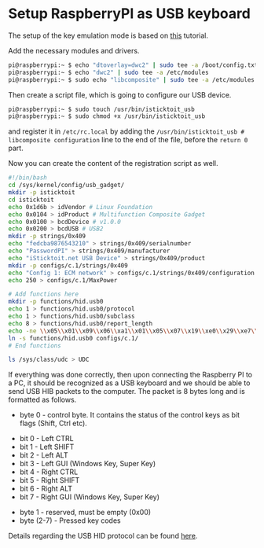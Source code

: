 # Setup RaspberryPI as USB keyboard

The setup of the key emulation mode is based on [this](https://randomnerdtutorials.com/raspberry-pi-zero-usb-keyboard-hid/) tutorial.

Add the necessary modules and drivers.

```Bash
pi@raspberrypi:~ $ echo "dtoverlay=dwc2" | sudo tee -a /boot/config.txt
pi@raspberrypi:~ $ echo "dwc2" | sudo tee -a /etc/modules
pi@raspberrypi:~ $ sudo echo "libcomposite" | sudo tee -a /etc/modules
```

Then create a script file, which is going to configure our USB device.

```Bash
pi@raspberrypi:~ $ sudo touch /usr/bin/isticktoit_usb
pi@raspberrypi:~ $ sudo chmod +x /usr/bin/isticktoit_usb
```

and register it in `/etc/rc.local` by adding the `/usr/bin/isticktoit_usb # libcomposite configuration` line to the end of the file, before the `return 0` part.

Now you can create the content of the registration script as well.

```Bash
#!/bin/bash
cd /sys/kernel/config/usb_gadget/
mkdir -p isticktoit
cd isticktoit
echo 0x1d6b > idVendor # Linux Foundation
echo 0x0104 > idProduct # Multifunction Composite Gadget
echo 0x0100 > bcdDevice # v1.0.0
echo 0x0200 > bcdUSB # USB2
mkdir -p strings/0x409
echo "fedcba9876543210" > strings/0x409/serialnumber
echo "PasswordPI" > strings/0x409/manufacturer
echo "iSticktoit.net USB Device" > strings/0x409/product
mkdir -p configs/c.1/strings/0x409
echo "Config 1: ECM network" > configs/c.1/strings/0x409/configuration
echo 250 > configs/c.1/MaxPower

# Add functions here
mkdir -p functions/hid.usb0
echo 1 > functions/hid.usb0/protocol
echo 1 > functions/hid.usb0/subclass
echo 8 > functions/hid.usb0/report_length
echo -ne \\x05\\x01\\x09\\x06\\xa1\\x01\\x05\\x07\\x19\\xe0\\x29\\xe7\\x15\\x00\\x25\\x01\\x75\\x01\\x95\\x08\\x81\\x02\\x95\\x01\\x75\\x08\\x81\\x03\\x95\\x05\\x75\\x01\\x05\\x08\\x19\\x01\\x29\\x05\\x91\\x02\\x95\\x01\\x75\\x03\\x91\\x03\\x95\\x06\\x75\\x08\\x15\\x00\\x25\\x65\\x05\\x07\\x19\\x00\\x29\\x65\\x81\\x00\\xc0 > functions/hid.usb0/report_desc
ln -s functions/hid.usb0 configs/c.1/
# End functions

ls /sys/class/udc > UDC
```

If everything was done correctly, then upon connecting the Raspberry PI to a PC, it should be recognized as a USB keyboard and we should be able to send USB HIB packets to the computer. The packet is 8 bytes long and is formatted as follows.

* byte 0 - control byte. It contains the status of the control keys as bit flags (Shift, Ctrl etc).
 - bit 0 - Left CTRL
 - bit 1 - Left SHIFT
 - bit 2 - Left ALT
 - bit 3 - Left GUI (Windows Key, Super Key)
 - bit 4 - Right CTRL
 - bit 5 - Right SHIFT
 - bit 6 - Right ALT
 - bit 7 - Right GUI (Windows Key, Super Key)
* byte 1 - reserved, must be empty (0x00)
* byte (2-7) - Pressed  key codes

Details regarding the USB HID protocol can be found [here](https://wiki.osdev.org/USB_Human_Interface_Devices).
